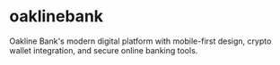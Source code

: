 # oaklinebank
Oakline Bank's modern digital platform with mobile-first design, crypto wallet integration, and secure online banking tools.
